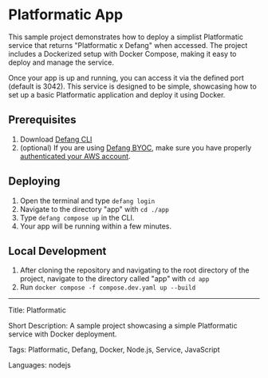 # Platformatic App

This sample project demonstrates how to deploy a simplist Platformatic service that returns "Platformatic x Defang" when accessed. The project includes a Dockerized setup with Docker Compose, making it easy to deploy and manage the service.

Once your app is up and running, you can access it via the defined port (default is 3042). This service is designed to be simple, showcasing how to set up a basic Platformatic application and deploy it using Docker.

## Prerequisites

1. Download <a href="https://github.com/defang-io/defang">Defang CLI</a>
2. (optional) If you are using <a href="https://docs.defang.io/docs/concepts/defang-byoc">Defang BYOC</a>, make sure you have properly <a href="https://docs.aws.amazon.com/cli/latest/userguide/cli-chap-configure.html">authenticated your AWS account</a>.

## Deploying

1. Open the terminal and type `defang login`
2. Navigate to the directory "app" with `cd ./app`
3. Type `defang compose up` in the CLI.
4. Your app will be running within a few minutes.

## Local Development

1. After cloning the repository and navigating to the root directory of the project, navigate to the directory called "app" with `cd app`
2. Run `docker compose -f compose.dev.yaml up --build`

---

Title: Platformatic

Short Description: A sample project showcasing a simple Platformatic service with Docker deployment.

Tags: Platformatic, Defang, Docker, Node.js, Service, JavaScript

Languages: nodejs
